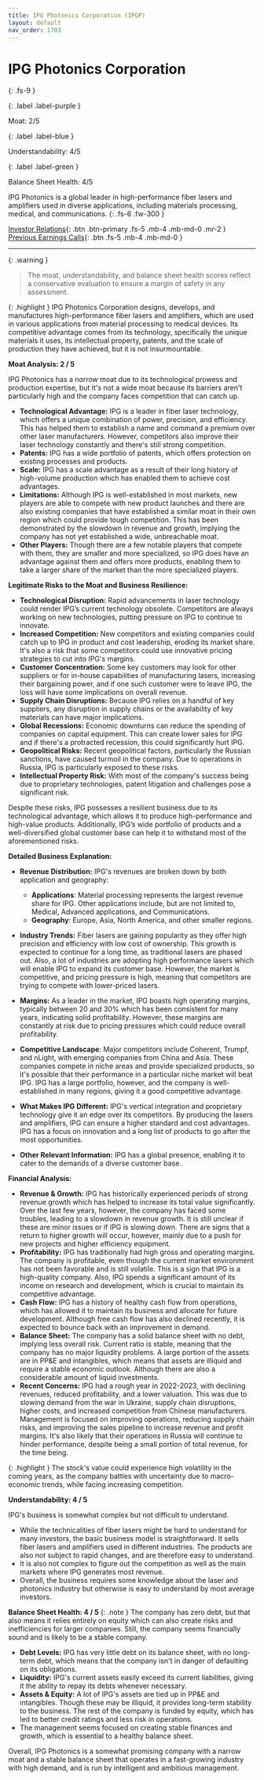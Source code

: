 ```yaml
---
title: IPG Photonics Corporation (IPGP)
layout: default
nav_order: 1703
---
```


# IPG Photonics Corporation
{: .fs-9 }

{: .label .label-purple }

Moat: 2/5

{: .label .label-blue }

Understandability: 4/5

{: .label .label-green }

Balance Sheet Health: 4/5

IPG Photonics is a global leader in high-performance fiber lasers and amplifiers used in diverse applications, including materials processing, medical, and communications.
{: .fs-6 .fw-300 }

[Investor Relations](https://www.google.com/search?q=IPGP+investor+relations){: .btn .btn-primary .fs-5 .mb-4 .mb-md-0 .mr-2 }
[Previous Earnings Calls](https://discountingcashflows.com/company/IPGP/transcripts/){: .btn .fs-5 .mb-4 .mb-md-0 }

---

{: .warning }
>The moat, understandability, and balance sheet health scores reflect a conservative evaluation to ensure a margin of safety in any assessment.



{: .highlight }
IPG Photonics Corporation designs, develops, and manufactures high-performance fiber lasers and amplifiers, which are used in various applications from material processing to medical devices.
Its competitive advantage comes from its technology, specifically the unique materials it uses, its intellectual property, patents, and the scale of production they have achieved, but it is not insurmountable.

**Moat Analysis: 2 / 5**

IPG Photonics has a *narrow* moat due to its technological prowess and production expertise, but it's not a wide moat because its barriers aren't particularly high and the company faces competition that can catch up.
*   **Technological Advantage:** IPG is a leader in fiber laser technology, which offers a unique combination of power, precision, and efficiency. This has helped them to establish a name and command a premium over other laser manufacturers. However, competitors also improve their laser technology constantly and there's still strong competition.
*   **Patents:** IPG has a wide portfolio of patents, which offers protection on existing processes and products.
*   **Scale:** IPG has a scale advantage as a result of their long history of high-volume production which has enabled them to achieve cost advantages.
*   **Limitations:** Although IPG is well-established in most markets, new players are able to compete with new product launches and there are also existing companies that have established a similar moat in their own region which could provide tough competition. This has been demonstrated by the slowdown in revenue and growth, implying the company has not yet established a wide, unbreachable moat.
*   **Other Players:** Though there are a few notable players that compete with them, they are smaller and more specialized, so IPG does have an advantage against them and offers more products, enabling them to take a larger share of the market than the more specialized players.

**Legitimate Risks to the Moat and Business Resilience:**

*   **Technological Disruption:** Rapid advancements in laser technology could render IPG’s current technology obsolete. Competitors are always working on new technologies, putting pressure on IPG to continue to innovate.
*   **Increased Competition:** New competitors and existing companies could catch up to IPG in product and cost leadership, eroding its market share. It's also a risk that some competitors could use innovative pricing strategies to cut into IPG's margins.
*   **Customer Concentration:** Some key customers may look for other suppliers or for in-house capabilities of manufacturing lasers, increasing their bargaining power, and if one such customer were to leave IPG, the loss will have some implications on overall revenue.
*   **Supply Chain Disruptions:** Because IPG relies on a handful of key suppliers, any disruption in supply chains or the availability of key materials can have major implications.
*   **Global Recessions:** Economic downturns can reduce the spending of companies on capital equipment. This can create lower sales for IPG and if there's a protracted recession, this could significantly hurt IPG.
*   **Geopolitical Risks:** Recent geopolitical factors, particularly the Russian sanctions, have caused turmoil in the company. Due to operations in Russia, IPG is particularly exposed to these risks.
*   **Intellectual Property Risk:** With most of the company's success being due to proprietary technologies, patent litigation and challenges pose a significant risk.

Despite these risks, IPG possesses a resilient business due to its technological advantage, which allows it to produce high-performance and high-value products. Additionally, IPG’s wide portfolio of products and a well-diversified global customer base can help it to withstand most of the aforementioned risks.

**Detailed Business Explanation:**

*   **Revenue Distribution:** IPG's revenues are broken down by both application and geography:
  
     *   **Applications**: Material processing represents the largest revenue share for IPG. Other applications include, but are not limited to, Medical, Advanced applications, and Communications. 
     *   **Geography**: Europe, Asia, North America, and other smaller regions.
*  **Industry Trends:** Fiber lasers are gaining popularity as they offer high precision and efficiency with low cost of ownership. This growth is expected to continue for a long time, as traditional lasers are phased out. Also, a lot of industries are adopting high performance lasers which will enable IPG to expand its customer base. However, the market is competitive, and pricing pressure is high, meaning that competitors are trying to compete with lower-priced lasers.
*   **Margins:** As a leader in the market, IPG boasts high operating margins, typically between 20 and 30% which has been consistent for many years, indicating solid profitability. However, these margins are constantly at risk due to pricing pressures which could reduce overall profitability.
*   **Competitive Landscape**: Major competitors include Coherent, Trumpf, and nLight, with emerging companies from China and Asia. These companies compete in niche areas and provide specialized products, so it's possible that their performance in a particular niche market will beat IPG. IPG has a large portfolio, however, and the company is well-established in many regions, giving it a good competitive advantage.
*   **What Makes IPG Different:** IPG's vertical integration and proprietary technology give it an edge over its competitors. By producing the lasers and amplifiers, IPG can ensure a higher standard and cost advantages. IPG has a focus on innovation and a long list of products to go after the most opportunities.
*   **Other Relevant Information:** IPG has a global presence, enabling it to cater to the demands of a diverse customer base.

**Financial Analysis:**

*   **Revenue & Growth:** IPG has historically experienced periods of strong revenue growth which has helped to increase its total value significantly. Over the last few years, however, the company has faced some troubles, leading to a slowdown in revenue growth. It is still unclear if these are minor issues or if IPG is slowing down. There are signs that a return to higher growth will occur, however, mainly due to a push for new projects and higher efficiency equipment.
*   **Profitability:** IPG has traditionally had high gross and operating margins. The company is profitable, even though the current market environment has not been favorable and is still volatile. This is a sign that IPG is a high-quality company. Also, IPG spends a significant amount of its income on research and development, which is crucial to maintain its competitive advantage.
*  **Cash Flow:** IPG has a history of healthy cash flow from operations, which has allowed it to maintain its business and allocate for future development. Although free cash flow has also declined recently, it is expected to bounce back with an improvement in demand.
*  **Balance Sheet:** The company has a solid balance sheet with no debt, implying less overall risk. Current ratio is stable, meaning that the company has no major liquidity problems. A large portion of the assets are in PP&E and intangibles, which means that assets are illiquid and require a stable economic outlook. Although there are also a considerable amount of liquid investments.
*  **Recent Concerns:** IPG had a rough year in 2022-2023, with declining revenues, reduced profitability, and a lower valuation. This was due to slowing demand from the war in Ukraine, supply chain disruptions, higher costs, and increased competition from Chinese manufacturers. Management is focused on improving operations, reducing supply chain risks, and improving the sales pipeline to increase revenue and profit margins. It's also likely that their operations in Russia will continue to hinder performance, despite being a small portion of total revenue, for the time being.

{: .highlight }
The stock's value could experience high volatility in the coming years, as the company battles with uncertainty due to macro-economic trends, while facing increasing competition.

**Understandability: 4 / 5**

IPG's business is somewhat complex but not difficult to understand.
*   While the technicalities of fiber lasers might be hard to understand for many investors, the basic business model is straightforward. It sells fiber lasers and amplifiers used in different industries. The products are also not subject to rapid changes, and are therefore easy to understand.
*   It is also not complex to figure out the competition as well as the main markets where IPG generates most revenue.
*   Overall, the business requires some knowledge about the laser and photonics industry but otherwise is easy to understand by most average investors.

**Balance Sheet Health: 4 / 5**
{: .note }
The company has zero debt, but that also means it relies entirely on equity which can also create risks and inefficiencies for larger companies. Still, the company seems financially sound and is likely to be a stable company.
*   **Debt Levels:** IPG has very little debt on its balance sheet, with no long-term debt, which means that the company isn't in danger of defaulting on its obligations.
*   **Liquidity:** IPG's current assets easily exceed its current liabilities, giving it the ability to repay its debts whenever necessary.
*   **Assets & Equity:** A lot of IPG's assets are tied up in PP&E and intangibles. Though these may be illiquid, it provides long-term stability to the business. The rest of the company is funded by equity, which has led to better credit ratings and less risk in operations.
*  The management seems focused on creating stable finances and growth, which is essential to a healthy balance sheet.

Overall, IPG Photonics is a somewhat promising company with a narrow moat and a stable balance sheet that operates in a fast-growing industry with high demand, and is run by intelligent and ambitious management.
